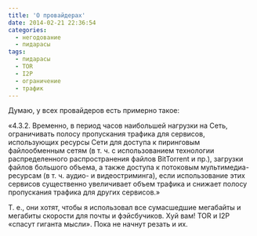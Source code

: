 ```yaml
---
title: 'О провайдерах'
date: 2014-02-21 22:36:54
categories:
  - негодование
  - пидарасы
tags:
  - пидарасы
  - TOR
  - I2P
  - ограничение
  - трафик
---
```


Думаю, у всех провайдеров есть примерно такое:

«4.3.2. Временно, в период часов наибольшей нагрузки на Сеть, ограничивать полосу пропускания
трафика для сервисов, использующих ресурсы Сети для доступа к пиринговым файлообменным сетям (в т.
ч. с использованием технологии распределенного распространения файлов BitTorrent и пр.), загрузки
файлов большого объема, а также доступа к потоковым мультимедиа-ресурсам (в т. ч. аудио- и
видеостриминга), если использование этих сервисов существенно увеличивает объем трафика и снижает
полосу пропускания трафика для других сервисов.»

Т. е., они хотят, чтобы я использовал все сумасшедшие мегабайты и мегабиты скорости для почты и
фэйсбучиков. Хуй вам! TOR и I2P «спасут гиганта мысли». Пока не начнут резать и их.

